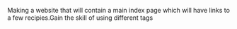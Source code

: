 Making a website that will contain a main index page which will have links to a few recipies.Gain the skill of using different tags
